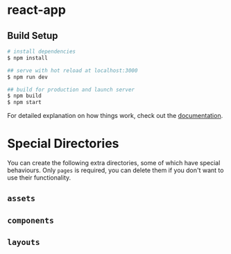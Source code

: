 # react-app

## Build Setup

```bash
# install dependencies
$ npm install 

## serve with hot reload at localhost:3000
$ npm run dev

## build for production and launch server
$ npm build 
$ npm start 
```

For detailed explanation on how things work, check out the [documentation](https://reactjs.org/).

# Special Directories 

You can create the following extra directories, some of which have special behaviours. Only `pages` is required, you can delete them if you don't want to use their functionality.

## `assets`

## `components`

## `layouts`